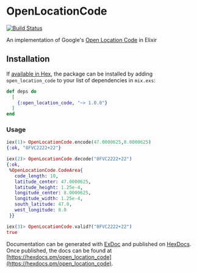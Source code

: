 # OpenLocationCode

[![Build Status](https://travis-ci.com/bryanjos/open_location_code.svg?branch=master)](https://travis-ci.com/bryanjos/open_location_code)

An implementation of Google's [Open Location Code](https://github.com/google/open-location-code) in Elixir

## Installation

If [available in Hex](https://hex.pm/docs/publish), the package can be installed
by adding `open_location_code` to your list of dependencies in `mix.exs`:

```elixir
def deps do
  [
    {:open_location_code, "~> 1.0.0"}
  ]
end
```

### Usage

```elixir
iex(1)> OpenLocationCode.encode(47.0000625,8.0000625)
{:ok, "8FVC2222+22"}

iex(2)> OpenLocationCode.decode("8FVC2222+22")
{:ok,
 %OpenLocationCode.CodeArea{
   code_length: 10,
   latitude_center: 47.0000625,
   latitude_height: 1.25e-4,
   longitude_center: 8.0000625,
   longitude_width: 1.25e-4,
   south_latitude: 47.0,
   west_longitude: 8.0
 }}

iex(3)> OpenLocationCode.valid?("8FVC2222+22")
true
```

Documentation can be generated with [ExDoc](https://github.com/elixir-lang/ex_doc)
and published on [HexDocs](https://hexdocs.pm). Once published, the docs can
be found at [https://hexdocs.pm/open_location_code](https://hexdocs.pm/open_location_code).
